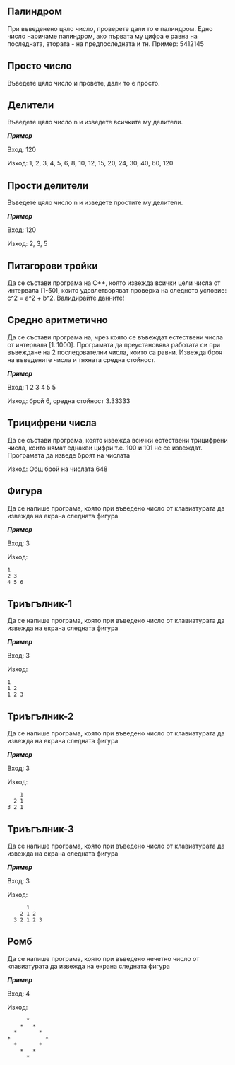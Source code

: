 ## Палиндром

При въведенено цяло число, проверете дали то е палиндром. Едно число наричаме палиндром, ако първата му цифра е равна на последната, втората - на предпоследната и тн. Пример: 5412145

## Просто число

Въведете цяло число и провете, дали то е просто.

## Делители

Въведете цяло число n и изведете всичките му делители.

***Пример***

Вход: 120

Изход: 1, 2, 3, 4, 5, 6, 8, 10, 12, 15, 20, 24, 30, 40, 60, 120

## Прости делители

Въведете цяло число n и изведете простите му делители.

***Пример***

Вход: 120

Изход: 2, 3, 5

## Питагорови тройки

Да се състави програма на C++, която извежда всички цели числа от интервала [1-50], които удовлетворяват проверка на следното условие: c^2 = a^2 + b^2. Валидирайте данните! 

## Средно аритметично

Да се състави програма на, чрез която се въвеждат естествени числа от интервала [1..1000]. Програмата да преустановява работата си при въвеждане на 2 последователни числа, които са равни. Извежда броя на въведените числа и тяхната средна стойност.

***Пример***

Вход: 1 2 3 4 5 5 

Изход: брой 6, средна стойност 3.33333

## Трицифрени числа

Да се състави програма, която извежда всички естествени трицифрени числа, които нямат еднакви цифри т.е. 100 и 101 не се извеждат. Програмата да изведе броят на числата

Изход: Общ брой на числата 648

## Фигура

Да се напише програма, която при въведено число от клавиатурата да извежда на екрана следната фигура

***Пример***

Вход: 3

Изход:
```
1
2 3
4 5 6
```
## Триъгълник-1

Да се напише програма, която при въведено число от клавиатурата да извежда на екрана следната фигура

***Пример***

Вход: 3

Изход:
```
1
1 2
1 2 3
```

## Триъгълник-2

Да се напише програма, която при въведено число от клавиатурата да извежда на екрана следната фигура

***Пример***

Вход: 3

Изход:
```
    1
  2 1
3 2 1
```

## Триъгълник-3

Да се напише програма, която при въведено число от клавиатурата да извежда на екрана следната фигура

***Пример***

Вход: 3

Изход:
```
      1
    2 1 2
  3 2 1 2 3
```

## Ромб

Да се напише програма, която при въведено нечетно число от клавиатурата да извежда на екрана следната фигура

***Пример***

Вход: 4

Изход:
```
      *
    *   *    
  *       *  
*           *
  *       *  
    *   *
      *
```
